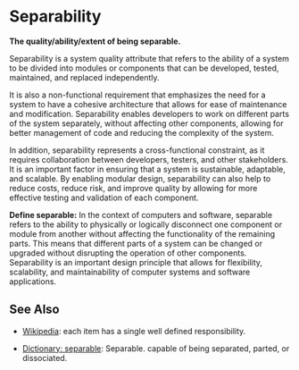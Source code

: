 # Separability

**The quality/ability/extent of being separable.**

<span data-chatgpt-prompt="explain separability (system quality attribute, non-functional requirement, cross-functional constraint )">

Separability is a system quality attribute that refers to the ability of a system to be divided into modules or components that can be developed, tested, maintained, and replaced independently.

It is also a non-functional requirement that emphasizes the need for a system to have a cohesive architecture that allows for ease of maintenance and modification. Separability enables developers to work on different parts of the system separately, without affecting other components, allowing for better management of code and reducing the complexity of the system.

In addition, separability represents a cross-functional constraint, as it requires collaboration between developers, testers, and other stakeholders. It is an important factor in ensuring that a system is sustainable, adaptable, and scalable. By enabling modular design, separability can also help to reduce costs, reduce risk, and improve quality by allowing for more effective testing and validation of each component.

</span>

**Define separable:** <span data-chatgpt-prompt="define separable (computers and software)">In the context of computers and software, separable refers to the ability to physically or logically disconnect one component or module from another without affecting the functionality of the remaining parts. This means that different parts of a system can be changed or upgraded without disrupting the operation of other components. Separability is an important design principle that allows for flexibility, scalability, and maintainability of computer systems and software applications.</span>

## See Also

* [Wikipedia](TODO): each item has a single well defined responsibility.

* [Dictionary: separable](https://www.dictionary.com/browse/separable): Separable. capable of being separated, parted, or dissociated.
